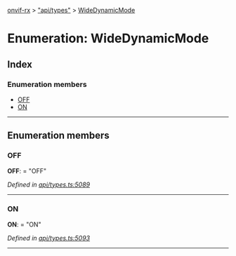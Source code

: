 [onvif-rx](../README.md) > ["api/types"](../modules/_api_types_.md) > [WideDynamicMode](../enums/_api_types_.widedynamicmode.md)

# Enumeration: WideDynamicMode

## Index

### Enumeration members

* [OFF](_api_types_.widedynamicmode.md#off)
* [ON](_api_types_.widedynamicmode.md#on)

---

## Enumeration members

<a id="off"></a>

###  OFF

**OFF**:  = "OFF"

*Defined in [api/types.ts:5089](https://github.com/patrickmichalina/onvif-rx/blob/1596479/src/api/types.ts#L5089)*

___
<a id="on"></a>

###  ON

**ON**:  = "ON"

*Defined in [api/types.ts:5093](https://github.com/patrickmichalina/onvif-rx/blob/1596479/src/api/types.ts#L5093)*

___

